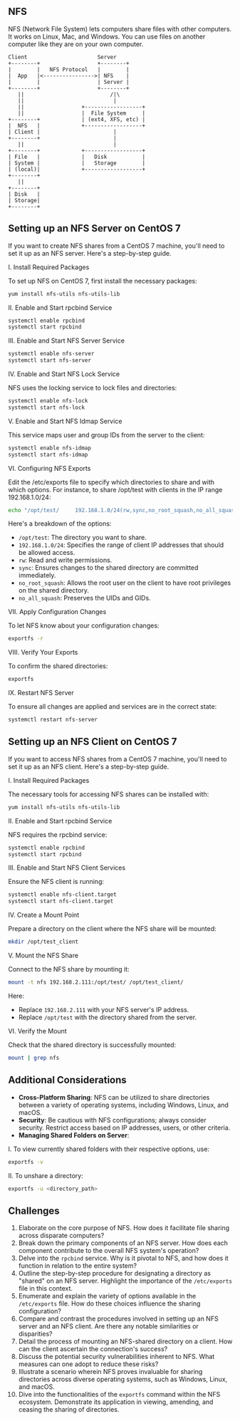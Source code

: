 ## NFS

NFS (Network File System) lets computers share files with other computers. It works on Linux, Mac, and Windows. You can use files on another computer like they are on your own computer.

```
Client                      Server
+--------+                  +--------+
|        |   NFS Protocol   |        |
|  App   |<---------------->| NFS    |
|        |                  | Server |
+--------+                  +--------+
   ||                           /|\
   ||                            |
   ||                  +------------------+
   ||                  |  File System     |
+--------+             | (ext4, XFS, etc) |
|  NFS   |             +------------------+
| Client |                       |
+--------+                       |
   ||                            |
+--------+             +------------------+
| File   |             |   Disk           |
| System |             |   Storage        |
| (local)|             +------------------+
+--------+                    
   ||                        
+--------+
| Disk   |
| Storage|
+--------+
```

## Setting up an NFS Server on CentOS 7

If you want to create NFS shares from a CentOS 7 machine, you'll need to set it up as an NFS server. Here's a step-by-step guide.

I. Install Required Packages

To set up NFS on CentOS 7, first install the necessary packages:

```bash
yum install nfs-utils nfs-utils-lib
```

II. Enable and Start rpcbind Service

```bash
systemctl enable rpcbind
systemctl start rpcbind
```

III. Enable and Start NFS Server Service

```bash
systemctl enable nfs-server
systemctl start nfs-server
```

IV. Enable and Start NFS Lock Service

NFS uses the locking service to lock files and directories:

```bash
systemctl enable nfs-lock
systemctl start nfs-lock
```

V. Enable and Start NFS Idmap Service

This service maps user and group IDs from the server to the client:

```bash
systemctl enable nfs-idmap
systemctl start nfs-idmap
```

VI. Configuring NFS Exports

Edit the /etc/exports file to specify which directories to share and with which options. For instance, to share /opt/test with clients in the IP range 192.168.1.0/24:

```bash
echo "/opt/test/     192.168.1.0/24(rw,sync,no_root_squash,no_all_squash)" >> /etc/exports
```

Here's a breakdown of the options:

- `/opt/test`: The directory you want to share.
- `192.168.1.0/24`: Specifies the range of client IP addresses that should be allowed access.
- `rw`: Read and write permissions.
- `sync`: Ensures changes to the shared directory are committed immediately.
- `no_root_squash`: Allows the root user on the client to have root privileges on the shared directory.
- `no_all_squash`: Preserves the UIDs and GIDs.

VII. Apply Configuration Changes

To let NFS know about your configuration changes:

```bash
exportfs -r
```

VIII. Verify Your Exports

To confirm the shared directories:

```bash
exportfs
```

IX. Restart NFS Server

To ensure all changes are applied and services are in the correct state:

```bash
systemctl restart nfs-server
```

## Setting up an NFS Client on CentOS 7

If you want to access NFS shares from a CentOS 7 machine, you'll need to set it up as an NFS client. Here's a step-by-step guide.

I. Install Required Packages

The necessary tools for accessing NFS shares can be installed with:

```bash
yum install nfs-utils nfs-utils-lib
```

II. Enable and Start rpcbind Service

NFS requires the rpcbind service:

```bash
systemctl enable rpcbind
systemctl start rpcbind
```

III. Enable and Start NFS Client Services

Ensure the NFS client is running:

```bash
systemctl enable nfs-client.target
systemctl start nfs-client.target
```

IV. Create a Mount Point

Prepare a directory on the client where the NFS share will be mounted:

```bash
mkdir /opt/test_client
```

V. Mount the NFS Share

Connect to the NFS share by mounting it:

```bash
mount -t nfs 192.168.2.111:/opt/test/ /opt/test_client/
```

Here:

- Replace `192.168.2.111` with your NFS server's IP address.
- Replace `/opt/test` with the directory shared from the server.

VI. Verify the Mount

Check that the shared directory is successfully mounted:

```bash
mount | grep nfs
```

## Additional Considerations

- **Cross-Platform Sharing**: NFS can be utilized to share directories between a variety of operating systems, including Windows, Linux, and macOS.
- **Security**: Be cautious with NFS configurations; always consider security. Restrict access based on IP addresses, users, or other criteria.
- **Managing Shared Folders on Server**:

I. To view currently shared folders with their respective options, use:
   
```bash
exportfs -v
```

II. To unshare a directory:

```bash
exportfs -u <directory_path>
```

## Challenges

1. Elaborate on the core purpose of NFS. How does it facilitate file sharing across disparate computers?
2. Break down the primary components of an NFS server. How does each component contribute to the overall NFS system's operation?
3. Delve into the `rpcbind` service. Why is it pivotal to NFS, and how does it function in relation to the entire system?
4. Outline the step-by-step procedure for designating a directory as "shared" on an NFS server. Highlight the importance of the `/etc/exports` file in this context.
5. Enumerate and explain the variety of options available in the `/etc/exports` file. How do these choices influence the sharing configuration?
6. Compare and contrast the procedures involved in setting up an NFS server and an NFS client. Are there any notable similarities or disparities?
7. Detail the process of mounting an NFS-shared directory on a client. How can the client ascertain the connection's success?
8. Discuss the potential security vulnerabilities inherent to NFS. What measures can one adopt to reduce these risks?
9. Illustrate a scenario wherein NFS proves invaluable for sharing directories across diverse operating systems, such as Windows, Linux, and macOS.
10. Dive into the functionalities of the `exportfs` command within the NFS ecosystem. Demonstrate its application in viewing, amending, and ceasing the sharing of directories.
